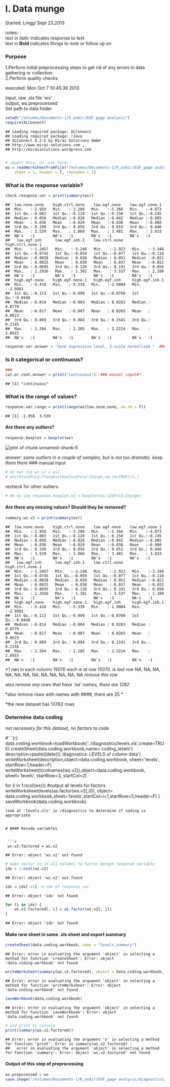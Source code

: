 I. Data munge
========================================================
Started: Linggi Sept 23,2013   

notes:    
text in *italic* indicates response to test   
text in **Bold** indicates things to note or follow up on   

### Purpose
1.Perform initial preprocessing steps to get rid of any errors in data gathering or collection.  
2.Perform quality checks      

executed: Mon Oct  7 10:45:36 2013
  
input, raw .xls file 'ws'    
output, ws.preprocessed    
Set path to data folder


```r
setwd("/Volumes/Documents-1/R_onAir/EGF_gage analysis")
require(XLConnect)
```

```
## Loading required package: XLConnect
## Loading required package: rJava
## XLConnect 0.2-5 by Mirai Solutions GmbH
## http://www.mirai-solutions.com ,
## http://miraisolutions.wordpress.com
```

```r

# import data, in .xls form.
ws = readWorksheetFromFile("/Volumes/Documents-1/R_onAir/EGF_gage analysis/data/Seq02_density.xls", 
    sheet = 1, header = T, rownames = 1)
```

### What is the response variable? 


```r
check.resopnse.var = print(summary(ws))
```

```
##  low.none.none    high.ctrl.none    low.egf.none    low.egf.none.1  
##  Min.   :-2.958   Min.   :-3.208   Min.   :-5.366   Min.   :-4.873  
##  1st Qu.:-0.083   1st Qu.:-0.128   1st Qu.:-0.158   1st Qu.:-0.245  
##  Median : 0.050   Median :-0.028   Median :-0.042   Median :-0.085  
##  Mean   : 0.036   Mean   :-0.029   Mean   :-0.038   Mean   :-0.080  
##  3rd Qu.: 0.199   3rd Qu.: 0.056   3rd Qu.: 0.053   3rd Qu.: 0.046  
##  Max.   : 3.539   Max.   : 2.868   Max.   : 3.481   Max.   : 3.033  
##  NA's   :1        NA's   :1        NA's   :1        NA's   :1       
##   low.egf.inh      low.egf.inh.1    low.ctrl.none    high.ctrl.none.1
##  Min.   :-1.2457   Min.   :-3.248   Min.   :-2.923   Min.   :-3.348  
##  1st Qu.:-0.0745   1st Qu.:-0.059   1st Qu.:-0.077   1st Qu.:-0.118  
##  Median :-0.0028   Median : 0.020   Median : 0.051   Median :-0.021  
##  Mean   : 0.0025   Mean   : 0.030   Mean   : 0.037   Mean   :-0.022  
##  3rd Qu.: 0.0695   3rd Qu.: 0.126   3rd Qu.: 0.191   3rd Qu.: 0.056  
##  Max.   : 1.2926   Max.   : 1.381   Max.   : 3.537   Max.   : 2.108  
##  NA's   :1         NA's   :1        NA's   :1        NA's   :1       
##  high.egf.none    high.egf.none.1   high.egf.inh     high.egf.inh.1   
##  Min.   :-5.410   Min.   :-5.339   Min.   :-2.9004   Min.   :-2.9981  
##  1st Qu.:-0.113   1st Qu.:-0.099   1st Qu.:-0.0760   1st Qu.:-0.0440  
##  Median :-0.014   Median :-0.004   Median : 0.0283   Median : 0.0779  
##  Mean   :-0.017   Mean   :-0.007   Mean   : 0.0265   Mean   : 0.0623  
##  3rd Qu.: 0.069   3rd Qu.: 0.084   3rd Qu.: 0.1541   3rd Qu.: 0.2145  
##  Max.   : 2.204   Max.   : 2.185   Max.   : 2.2214   Max.   : 2.0915  
##  NA's   :1        NA's   :1        NA's   :1         NA's   :1
```

```r
response.var.answer = "Gene expression level, Z-scale normalized "  ### manual input#*
```

### Is it categorical or continuous?


```r
### 
cat.or.cont.answer = print("continuous")  ### manual input#*
```

```
## [1] "continuous"
```

### What is the range of values?


```r
response.var.range = print(range(ws$low.none.none, na.rm = T))
```

```
## [1] -2.958  3.539
```

#### Are there any outliers?


```r
response.boxplot = boxplot(ws)
```

![plot of chunk unnamed-chunk-5](figure/unnamed-chunk-5.png) 

*answer: some outliers in a couple of samples, but is not too dramatic. keep them there*   ### manual input  
 

```r
# do not use ws.v2 = ws[-
# which(ws$Fold.Change==(max(ws$Fold.Change,na.rm=TRUE))),]
```

recheck for other outliers

```r
# do no use response.boxplot.v2 = boxplot(ws.v2$Fold.Change)
```


#### Are there any missing values? Should they be removed?


```r
summary.ws.v2 = print(summary(ws))
```

```
##  low.none.none    high.ctrl.none    low.egf.none    low.egf.none.1  
##  Min.   :-2.958   Min.   :-3.208   Min.   :-5.366   Min.   :-4.873  
##  1st Qu.:-0.083   1st Qu.:-0.128   1st Qu.:-0.158   1st Qu.:-0.245  
##  Median : 0.050   Median :-0.028   Median :-0.042   Median :-0.085  
##  Mean   : 0.036   Mean   :-0.029   Mean   :-0.038   Mean   :-0.080  
##  3rd Qu.: 0.199   3rd Qu.: 0.056   3rd Qu.: 0.053   3rd Qu.: 0.046  
##  Max.   : 3.539   Max.   : 2.868   Max.   : 3.481   Max.   : 3.033  
##  NA's   :1        NA's   :1        NA's   :1        NA's   :1       
##   low.egf.inh      low.egf.inh.1    low.ctrl.none    high.ctrl.none.1
##  Min.   :-1.2457   Min.   :-3.248   Min.   :-2.923   Min.   :-3.348  
##  1st Qu.:-0.0745   1st Qu.:-0.059   1st Qu.:-0.077   1st Qu.:-0.118  
##  Median :-0.0028   Median : 0.020   Median : 0.051   Median :-0.021  
##  Mean   : 0.0025   Mean   : 0.030   Mean   : 0.037   Mean   :-0.022  
##  3rd Qu.: 0.0695   3rd Qu.: 0.126   3rd Qu.: 0.191   3rd Qu.: 0.056  
##  Max.   : 1.2926   Max.   : 1.381   Max.   : 3.537   Max.   : 2.108  
##  NA's   :1         NA's   :1        NA's   :1        NA's   :1       
##  high.egf.none    high.egf.none.1   high.egf.inh     high.egf.inh.1   
##  Min.   :-5.410   Min.   :-5.339   Min.   :-2.9004   Min.   :-2.9981  
##  1st Qu.:-0.113   1st Qu.:-0.099   1st Qu.:-0.0760   1st Qu.:-0.0440  
##  Median :-0.014   Median :-0.004   Median : 0.0283   Median : 0.0779  
##  Mean   :-0.017   Mean   :-0.007   Mean   : 0.0265   Mean   : 0.0623  
##  3rd Qu.: 0.069   3rd Qu.: 0.084   3rd Qu.: 0.1541   3rd Qu.: 0.2145  
##  Max.   : 2.204   Max.   : 2.185   Max.   : 2.2214   Max.   : 2.0915  
##  NA's   :1        NA's   :1        NA's   :1         NA's   :1
```

*1 nan in each column
15070
*each is at row 15070. is last row*
NA, NA, NA, NA, NA, NA, NA, NA, NA, NA, NA, NA
*remove this row*


*also remove any rows that have 'na' names, there are 1282*

*also remove rows with names with ####, there are 25 *


*the new dataset has 13762 rows


### Determine data coding 
*not necessary for this dataset, no factors to code*    

#```{r}
 data.coding.workbook=loadWorkbook('../diagnostics/levels.xls',create=TRUE)
     createSheet(data.coding.workbook,name='coding_levels')
     description=paste((date()),'diagnostics: LEVELS of column data')
     writeWorksheet(description,object=data.coding.workbook, sheet='levels', startRow=1,header=F)
     writeWorksheet(t(colnames(ws.v2)),object=data.coding.workbook, sheet='levels', startRow=3, startCol=2)
 
 for (i in  1:ncol(ws)){
        #output all levels for factors
           writeWorksheet(levels(as.factor(ws.v2[,i])), object= data.coding.workbook,sheet='levels',startCol=i+1,startRow=5,header=F)
                             }
          saveWorkbook(data.coding.workbook)
 ```
 look at 'levels.xls' in /diagnostics to determine if coding is appropriate  

             
# #### Recode variables    

  
  ```r
  ws.v2.factored = ws.v2
  ```
  
  ```
  ## Error: object 'ws.v2' not found
  ```
  
  ```r
  # make vector to id all columns to factor except response variable
  idx = 1:ncol(ws.v2)
  ```
  
  ```
  ## Error: object 'ws.v2' not found
  ```
  
  ```r
  idx = idx[-21]  # idx of response var
  ```
  
  ```
  ## Error: object 'idx' not found
  ```
  
  ```r
  for (i in idx) {
      ws.v2.factored[, i] = as.factor(ws.v2[, i])
  }
  ```
  
  ```
  ## Error: object 'idx' not found
  ```

#### Make new sheet in same .xls sheet and export summary

 
 ```r
 createSheet(data.coding.workbook, name = "levels_summary")
 ```
 
 ```
 ## Error: error in evaluating the argument 'object' in selecting a method for function 'createSheet': Error: object 'data.coding.workbook' not found
 ```
 
 ```r
 writeWorksheet(summary(ws.v2.factored), object = data.coding.workbook, sheet = "levels_summary")
 ```
 
 ```
 ## Error: error in evaluating the argument 'object' in selecting a method for function 'writeWorksheet': Error: object 'data.coding.workbook' not found
 ```
 
 ```r
 saveWorkbook(data.coding.workbook)
 ```
 
 ```
 ## Error: error in evaluating the argument 'object' in selecting a method for function 'saveWorkbook': Error: object 'data.coding.workbook' not found
 ```
 
 ```r
 # and print to console
 print(summary(ws.v2.factored))
 ```
 
 ```
 ## Error: error in evaluating the argument 'x' in selecting a method for function 'print': Error in summary(ws.v2.factored) : 
 ##   error in evaluating the argument 'object' in selecting a method for function 'summary': Error: object 'ws.v2.factored' not found
 ```


#### Output of this step of preprocessing


```r
ws.prepocessed = ws
save.image("/Volumes/Documents-1/R_onAir/EGF_gage analysis/diagnostics/Preproc.Rdata")
```
